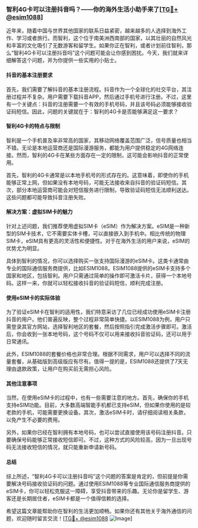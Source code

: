 ### 智利4G卡可以注册抖音吗？——你的海外生活小助手来了[[TG💪+ @esim1088](https://t.me/s/esim1088)]

近年来，随着中国与世界其他国家的联系日益紧密，越来越多的人选择到海外工作、学习或者旅行。而智利，这个位于南美洲西南部的国家，以其壮丽的自然风光和丰富的文化吸引了无数游客和留学生。如果你正在智利，或者计划前往智利，那么“智利4G卡可以注册抖音吗”这个问题可能会让你感到困扰。今天，我们就来详细解答这个问题，并为你提供一些实用的小贴士。

#### 抖音的基本注册要求

首先，我们需要了解抖音的基本注册流程。抖音作为一个全球化的社交平台，其注册过程并不复杂。用户需要下载抖音APP，然后通过手机号进行注册。不过，这里有一个关键点：抖音的注册需要一个有效的手机号码，并且该号码必须能够接收验证码短信。因此，问题的关键就在于：智利的4G卡是否能够满足这一要求？

#### 智利4G卡的特点与限制

智利是一个手机普及率非常高的国家，其移动网络覆盖范围广泛，信号质量也相当不错。无论是本地运营商还是国际漫游服务，都能为用户提供稳定的4G网络连接。然而，智利的4G卡在某些方面存在一定的限制，这可能会影响抖音的正常使用。

首先，智利的4G卡通常是以本地手机号的形式存在的。这意味着，即使你的手机能够正常上网，但如果没有本地号码，可能无法接收来自抖音的验证码短信。其次，部分本地运营商可能会对短信服务进行限制，导致验证码短信无法顺利送达。这些问题都可能导致抖音注册失败。

#### 解决方案：虚拟SIM卡的魅力

针对上述问题，我们推荐使用虚拟SIM卡（eSIM）作为解决方案。eSIM是一种新型的SIM卡技术，它不需要实体卡槽，可以直接嵌入到手机中。相比传统的物理SIM卡，eSIM具有更高的灵活性和便捷性。对于在海外生活的用户来说，eSIM的优势尤为明显。

具体到智利的情况，你可以选择购买一张支持国际漫游的eSIM卡。这类卡通常由专业的国际通信服务商提供，比如ESIM1088。ESIM1088提供的eSIM卡支持多个国家和地区，包括智利。用户只需通过简单的操作即可激活卡片，获得一个本地号码。这样一来，你就可以轻松接收抖音的验证码短信，顺利完成注册。

#### 使用eSIM卡的实际体验

为了验证eSIM卡在智利的适用性，我们特意采访了几位已经成功使用eSIM卡注册抖音的用户。他们普遍反映，整个过程非常简单快捷。以ESIM1088为例，用户只需登录其官方网站，选择智利地区的套餐，然后按照指引完成激活步骤即可。激活后，你会收到一张本地号码，这个号码不仅可以用来接收抖音验证码，还可以用于日常通讯。

此外，ESIM1088的套餐价格也非常合理。根据不同需求，用户可以选择不同的流量套餐，从基础版到高级版应有尽有。值得一提的是，ESIM1088还提供了7天无理由退款政策，让用户在购买前无需担心风险。

#### 其他注意事项

当然，在使用eSIM卡的过程中，也有一些需要注意的地方。首先，确保你的手机支持eSIM功能。目前，大多数高端智能手机都已支持eSIM，但如果你使用的是较老款的手机，可能需要更换设备。其次，激活eSIM卡时，请仔细阅读相关条款，以免产生不必要的费用。

另外，如果你已经在智利拥有本地号码，也可以尝试直接使用该号码注册抖音。只要确保号码能够正常接收短信即可。不过，这种方式的风险较高，因为一旦出现号码无法接收短信的情况，就只能重新申请新号码。

#### 总结

综上所述，“智利4G卡可以注册抖音吗”这个问题的答案是肯定的，但前提是你需要解决号码接收验证码的问题。通过使用ESIM1088等专业国际通信服务商提供的eSIM卡，你可以轻松克服这一障碍，享受抖音带来的乐趣。无论你是留学生、游客还是长期居住者，eSIM卡都是一个值得信赖的选择。

希望这篇文章能帮助你在智利的生活更加顺畅。如果你还有其他关于海外通信的问题，欢迎随时留言交流！[[TG💪+ @esim1088](https://t.me/s/esim1088) ![Image](https://i.postimg.cc/4NQfJmqS/Snipaste-2025-05-13-00-14-12.png)]